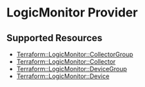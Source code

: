 # LogicMonitor Provider

## Supported Resources

* [Terraform::LogicMonitor::CollectorGroup](docs/providers/logicmonitor/CollectorGroup.md)
* [Terraform::LogicMonitor::Collector](docs/providers/logicmonitor/Collector.md)
* [Terraform::LogicMonitor::DeviceGroup](docs/providers/logicmonitor/DeviceGroup.md)
* [Terraform::LogicMonitor::Device](docs/providers/logicmonitor/Device.md)